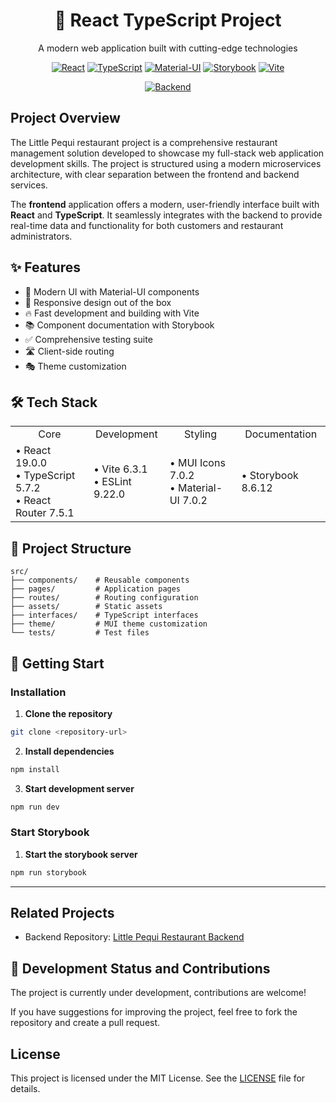 <div align="center">

# 🚀 React TypeScript Project

A modern web application built with cutting-edge technologies

[![React](https://img.shields.io/badge/React-19.0.0-61DAFB?style=flat&logo=react)](https://reactjs.org/)
[![TypeScript](https://img.shields.io/badge/TypeScript-5.7.2-3178C6?style=flat&logo=typescript)](https://www.typescriptlang.org/)
[![Material-UI](https://img.shields.io/badge/MUI-7.0.2-0081CB?style=flat&logo=mui)](https://mui.com/)
[![Storybook](https://img.shields.io/badge/Storybook-8.6.12-FF4785?style=flat&logo=storybook)](https://storybook.js.org/)
[![Vite](https://img.shields.io/badge/Vite-6.3.1-646CFF?style=flat&logo=vite)](https://vitejs.dev/)

[![Backend](https://img.shields.io/badge/Littl%20Pequi%20Backendend-v1-F9D259)](https://github.com/pedroskzt/little-pequi-be)

</div>

## Project Overview

The Little Pequi restaurant project is a comprehensive restaurant management solution developed to showcase my
full-stack web application development skills.
The project is structured using a modern microservices architecture, with clear separation between the frontend and
backend services.

The **frontend** application offers a modern, user-friendly interface built with **React** and **TypeScript**. It
seamlessly integrates with the backend to provide real-time data and functionality for both customers and restaurant
administrators.

## ✨ Features

- 🎨 Modern UI with Material-UI components
- 📱 Responsive design out of the box
- 🔥 Fast development and building with Vite
- 📚 Component documentation with Storybook
- ✅ Comprehensive testing suite
- 🛣️ Client-side routing
- 🎭 Theme customization

## 🛠️ Tech Stack

<table>
    <tr>
        <td align="center">Core</td>
        <td align="center">Development</td>
        <td align="center">Styling</td>
        <td align="center">Documentation</td>
    </tr>
    <tr>
        <td>
            • React 19.0.0<br/>
            • TypeScript 5.7.2<br/>
            • React Router 7.5.1
        </td>
        <td> 
            • Vite 6.3.1<br/>
            • ESLint 9.22.0
        </td>
        <td>
            • MUI Icons 7.0.2<br/>
            • Material-UI 7.0.2
        </td>
        <td>
            • Storybook 8.6.12
        </td>
    </tr>
</table>

## 📁 Project Structure

```
src/
├── components/    # Reusable components
├── pages/         # Application pages
├── routes/        # Routing configuration
├── assets/        # Static assets
├── interfaces/    # TypeScript interfaces
├── theme/         # MUI theme customization
└── tests/         # Test files
```

## 🚀 Getting Start

### Installation

1. **Clone the repository**

```bash
git clone <repository-url>
````

2.  **Install dependencies**

```bash
npm install
```

3. **Start development server**

```bash
npm run dev
```

### Start Storybook

1. **Start the storybook server**
```bash
npm run storybook
```
---

## Related Projects

- Backend Repository: [Little Pequi Restaurant Backend](https://github.com/pedroskzt/little-pequi-be)

## 🚧 Development Status and Contributions

The project is currently under development, contributions are welcome!

If you have suggestions for improving the project, feel free to fork the repository and create a pull request.

## License

This project is licensed under the MIT License. See the [LICENSE](LICENSE) file for details.
